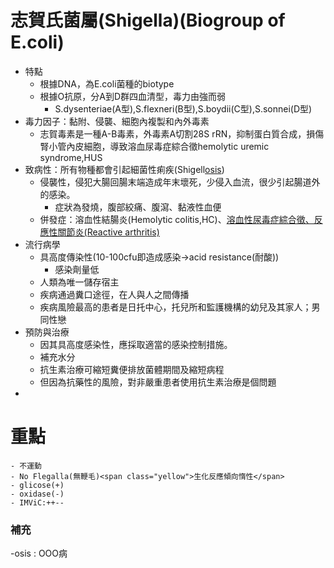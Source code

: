 <link rel="stylesheet" href="../index.css">

# 志賀氏菌屬(Shigella)(Biogroup of E.coli)
- 特點
    - 根據DNA，為E.coli菌種的biotype
    - 根據O抗原，分A到D群四血清型，毒力由強而弱
        * S.dysenteriae(A型),S.flexneri(B型),S.boydii(C型),S.sonnei(D型)
- 毒力因子：黏附、侵襲、細胞內複製和內外毒素
    - 志賀毒素是一種A-B毒素，外毒素A切割28S rRN，抑制蛋白質合成，損傷腎小管內皮細胞，導致溶血尿毒症綜合徵<span class="point">hemolytic uremic syndrome,HUS</span>
- 致病性：所有物種都會引起細菌性痢疾(Shigell[osis](#補充))
    - 侵襲性，侵犯大腸回腸末端造成年末壞死，少侵入血流，很少引起腸道外的感染。
        * 症狀為發燒，腹部絞痛、腹瀉、<span class="red">黏液性血便</span>
    - 併發症：溶血性結腸炎(Hemolytic colitis,HC)、<span class="red">[溶血性尿毒症綜合徵、反應性關節炎(Reactive arthritis)](./4-1.md#引起疾病類型)</span>
- 流行病學
    - 具<span class="red">高度傳染性</span>(10-100cfu即造成感染->acid resistance(耐酸))
        - 感染劑量低
    - 人類為唯一儲存宿主
    - 疾病通過糞口途徑，在人與人之間傳播
    - 疾病風險最高的患者是日托中心，托兒所和監護機構的幼兒及其家人；男同性戀
- 預防與治療
    - 因其具高度感染性，應採取適當的感染控制措施。
    - 補充水分
    - 抗生素治療可縮短糞便排放菌體期間及縮短病程
    - 但因為抗藥性的風險，對非嚴重患者使用抗生素治療是個問題
-

# 重點
    - 不運動
    - No Flegalla(無鞭毛)<span class="yellow">生化反應傾向惰性</span>
    - glicose(+)
    - oxidase(-)
    - IMViC:++--

### 補充
-osis : OOO病